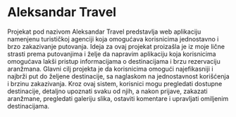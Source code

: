 # Aleksandar Travel

Projekat pod nazivom Aleksandar Travel predstavlja web aplikaciju namenjenu turističkoj agenciji koja
omogućava korisnicima jednostavno i brzo zakazivanje putovanja. Ideja za ovaj projekat proizašla je iz
moje lične strasti prema putovanjima i želje da napravim aplikaciju koja korisnicima omogućava lakši
pristup informacijama o destinacijama i brzu rezervaciju aranžmana.
Glavni cilj projekta je da korisnicima omogući najefikasniji i najbrži put do željene destinacije, sa
naglaskom na jednostavnost korišćenja i brzinu zakazivanja. Kroz ovaj sistem, korisnici mogu pregledati
dostupne destinacije, detaljno upoznati svaku od njih, a nakon prijave, zakazati aranžmane, pregledati
galeriju slika, ostaviti komentare i upravljati omiljenim destinacijama.
